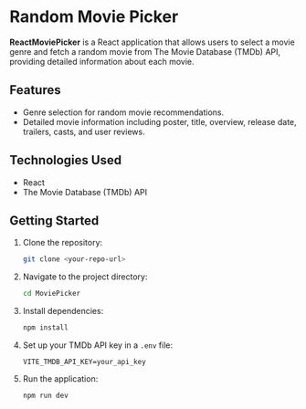 # Random Movie Picker

**ReactMoviePicker** is a React application that allows users to select a movie genre and fetch a random movie from The Movie Database (TMDb) API, providing detailed information about each movie.

## Features
- Genre selection for random movie recommendations.
- Detailed movie information including poster, title, overview, release date, trailers, casts, and user reviews.

## Technologies Used
- React
- The Movie Database (TMDb) API

## Getting Started
1. Clone the repository:
   ```bash
   git clone <your-repo-url>
2. Navigate to the project directory:
    ```bash
    cd MoviePicker
    ```
3. Install dependencies:
    ```bash
    npm install
    ```
4. Set up your TMDb API key in a `.env` file:
    ```
    VITE_TMDB_API_KEY=your_api_key
    ```
5. Run the application:
    ```bash
    npm run dev
    ```

